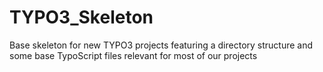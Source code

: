TYPO3_Skeleton
==============

Base skeleton for new TYPO3 projects featuring a directory structure and some base TypoScript files relevant for most of our projects
